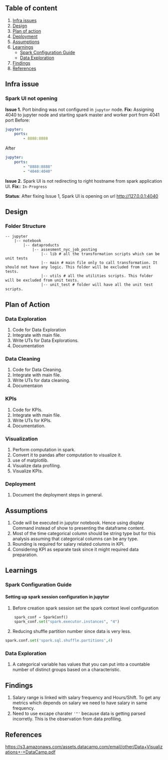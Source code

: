 ## Table of content
1. [ Infra issues ](#infa_issues)
2. [ Design ](#design)
3. [ Plan of action ](#plan_of_action)
4. [ Deployment ](#deployment)
5. [ Assumptions ](#assumptions)
6. [ Learnings ](#learnings)
    * [ Spark Configuration Guide ](#spark_config_guide)
    * [ Data Exploration ](#data_exploration)
6. [ Findings ](#findings)
7. [ References ](#references)
 
<a name="infa_issues"></a>
## Infra issue

### Spark UI not opening

**Issue 1.** Port binding was not configured in `jupytor` node. 
**Fix:**
Assigning 4040 to jupyter node and starting spark master and worker port from 4041 port
Before:
```yaml
jupyter:
    ports:
        - 8888:8888
```
After
```yaml    
jupyter:
    ports:
        - "8888:8888"
        - "4040:4040"
```
**Issue 2.** Spark UI is not redirecting to right hostname from spark application UI.
**Fix:**: `In-Progress`

**Status**: After fixing Issue 1, Spark UI is opening on url http://127.0.0.1:4040

<a name="design"></a>
## Design
### Folder Structure
    -- jupyter
        |-- notebook
            |-- dataproducts
                |-- assesment_nyc_job_posting
                    |-- lib # all the transformation scripts which can be unit tests
                    |-- main # main file only to call transformation. It should not have any logic. This folder will be excluded from unit tests.
                    |-- utils # all the utilities scripts. This folder will be excluded from unit tests.
                    |-- unit_test # folder will have all the unit test scripts. 

<a name="plan_of_action"></a>
## Plan of Action
### Data Exploration
1. Code for Data Exploration
2. Integrate with main file.
3. Write UTs for Data Explorations.
4. Documentation

### Data Cleaning
1. Code for Data Cleaning.
2. Integrate with main file.
3. Write UTs for data cleaning.
4. Documentaion

### KPIs
1. Code for KPIs.
2. Integrate with main file.
3. Write UTs for KPIs.
4. Documentation.

### Visualization
1. Perform computation in spark.
2. Convert it to pandas after computation to visualize it.
3. use of matplotlib.
4. Visualize data profiling.
5. Visualize KPIs. 

<a name="deployemnt"></a>
### Deployment
1. Document the deployment steps in general.

<a name="assumptions"></a>
## Assumptions
1. Code will be executed in jupytor notebook. Hence using display Command instead of show to presenting the dataframe content.
2. Most of the time categorical column should be string type but for this analysis assuming that categorical columns can be any type.
3. Rounding is required for salary related columns in KPI.
4. Considering KPI as separate task since it might required data preparation.

<a name="learnings"></a>
## Learnings

<a name="spark_config_guide"></a>
### Spark Configuration Guide
#### Setting up spark session configuration in jupytor
1. Before creation spark session set the spark context level configuration
```python
    spark_conf = SparkConf()
    spark_conf.set("spark.executor.instances", "4") 
```

2. Reducing shuffle partition number since data is very less.
```python
spark.conf.set('spark.sql.shuffle.partitions',4)
```
<a name="data_exploration"></a>
### Data Exploration
1. A categorical variable has values that you can put into a countable number of distinct groups based on a characteristic.

<a name="findings"></a>
## Findings
1. Salary range is linked with salary frequency and Hours/Shift. To get any metrics which depends on salary we need to have salary in same frequency. 
2. Need to use excape charater `'"'` because data is getting parsed incorretly. This is the observation from data profiling.

<a name="references"></a>
## References
https://s3.amazonaws.com/assets.datacamp.com/email/other/Data+Visualizations+-+DataCamp.pdf
